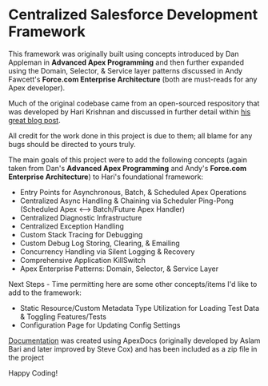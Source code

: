 # Centralized Salesforce Development Framework
This framework was originally built using concepts introduced by Dan Appleman in **Advanced Apex Programming** and then further expanded using the Domain, Selector, & Service layer patterns discussed in Andy Fawcett's **Force.com Enterprise Architecture** (both are must-reads for any Apex developer). 

Much of the original codebase came from an open-sourced respository that was developed by Hari Krishnan and discussed in further detail within [his great blog post](http://krishhari.wordpress.com/2013/07/22/an-architecture-framework-to-handle-triggers-in-the-force-com-platform/).

All credit for the work done in this project is due to them; all blame for any bugs should be directed to yours truly.

The main goals of this project were to add the following concepts (again taken from Dan's **Advanced Apex Programming** and Andy's **Force.com Enterprise Architecture**) to Hari's foundational framework:

* Entry Points for Asynchronous, Batch, & Scheduled Apex Operations
* Centralized Async Handling & Chaining via Scheduler Ping-Pong (Scheduled Apex <--> Batch/Future Apex Handler)
* Centralized Diagnostic Infrastructure
* Centralized Exception Handling
* Custom Stack Tracing for Debugging
* Custom Debug Log Storing, Clearing, & Emailing
* Concurrency Handling via Silent Logging & Recovery
* Comprehensive Application KillSwitch
* Apex Enterprise Patterns: Domain, Selector, & Service Layer

Next Steps - Time permitting here are some other concepts/items I'd like to add to the framework:

* Static Resource/Custom Metadata Type Utilization for Loading Test Data & Toggling Features/Tests
* Configuration Page for Updating Config Settings

[Documentation](http://scottbcovert.github.io/Centralized-Salesforce-Dev-Framework/) was created using ApexDocs (originally developed by Aslam Bari and later improved by Steve Cox) and has been included as a zip file in the project

Happy Coding!
